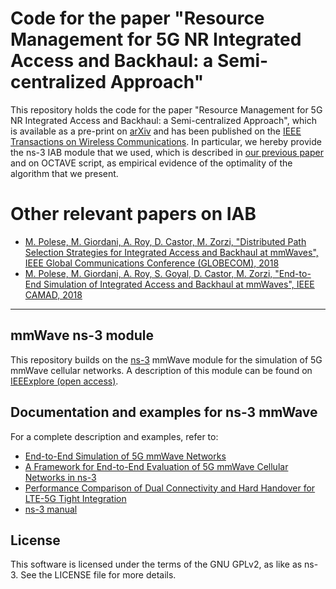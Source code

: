 # Code for the paper "Resource Management for 5G NR Integrated Access and Backhaul: a Semi-centralized Approach" #

This repository holds the code for the paper "Resource Management for 5G NR Integrated Access and Backhaul: a Semi-centralized Approach", which is available as a pre-print on [arXiv](https://arxiv.org/abs/2102.09938) and has been published on the [IEEE Transactions on Wireless Communications](https://ieeexplore.ieee.org/document/9500058).
In particular, we hereby provide the ns-3 IAB module that we used, which is described in [our previous paper](/ "IAB") and on OCTAVE script, as empirical evidence of the optimality of the algorithm that we present.

# Other relevant papers on IAB #
- [M. Polese, M. Giordani, A. Roy, D. Castor, M. Zorzi, "Distributed Path Selection Strategies for Integrated Access and Backhaul at mmWaves", IEEE Global Communications Conference (GLOBECOM), 2018](https://arxiv.org/abs/1805.04351 "globecom paper")
- [M. Polese, M. Giordani, A. Roy, S. Goyal, D. Castor, M. Zorzi, "End-to-End Simulation of Integrated Access and Backhaul at mmWaves", IEEE CAMAD, 2018](https://arxiv.org/abs/1808.00376 "camad paper")

-----------------

## mmWave ns-3 module ##

This repository builds on the [ns-3](https://www.nsnam.org "ns-3 Website") mmWave module for the simulation of 5G mmWave cellular networks. A description of this module can be found on [IEEExplore (open access)](https://ieeexplore.ieee.org/document/8344116/ "mmwave paper").

## Documentation and examples for ns-3 mmWave ##

For a complete description and examples, refer to:

- [End-to-End Simulation of 5G mmWave Networks](https://ieeexplore.ieee.org/document/8344116/ "comst paper")
- [A Framework for End-to-End Evaluation of 5G mmWave Cellular Networks in ns-3](https://arxiv.org/abs/1602.06932 "wns3 paper")
- [ Performance Comparison of Dual Connectivity and Hard Handover for LTE-5G Tight Integration](https://arxiv.org/abs/1607.05425 "simutools paper")
- [ns-3 manual](https://www.nsnam.org/docs/manual/html "ns-3 Manual")

## License ##

This software is licensed under the terms of the GNU GPLv2, as like as ns-3. See the LICENSE file for more details.
